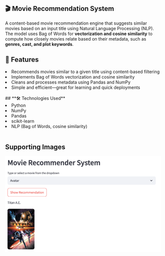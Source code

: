 
## **🎬 Movie Recommendation System**
A content-based movie recommendation engine that suggests similar movies based on an input title using Natural Language Processing (NLP). The model uses Bag of Words for **vectorization and cosine similarity** to compute how closely movies relate based on their metadata, such as **genres, cast, and plot keywords**.

## **🚀 Features**
<li>Recommends movies similar to a given title using content-based filtering</li>

<li>Implements Bag of Words vectorization and cosine similarity</li>

<li>Cleans and processes metadata using Pandas and NumPy</li>

<li>Simple and efficient—great for learning and quick deployments</li>
<br>
## **🛠️ Technologies Used**
<li>Python</li>

<li>NumPy</li>

<li>Pandas</li>

<li>scikit-learn</li>

<li>NLP (Bag of Words, cosine similarity)</li>
<br>

## Supporting Images
![image alt](https://github.com/kushagra1429/Movie-Recommendation-System/blob/eefc06f02df9a66787197fb4220692700c158495/Screenshot%202025-05-26%20at%2016.36.20.png)
